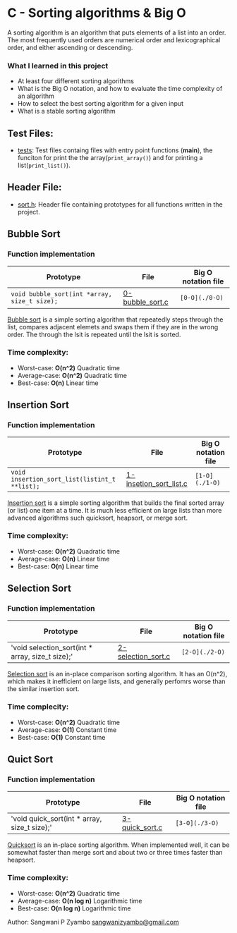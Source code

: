 # C - Sorting algorithms & Big O
A sorting algorithm is an algorithm that puts elements of a list into an order. The most frequently used orders
are numerical order and lexicographical order, and either ascending or descending.

### What I learned in this project
* At least four different sorting algorithms
* What is the Big O notation, and how to evaluate the time complexity of an algorithm
* How to select the best sorting algorithm for a given input
* What is a stable sorting algorithm

## Test Files:
* [tests](./tests): Test files containg files with entry point functions (__main__), the funciton for print the the array(`print_array()`) and for printing a list(`print_list()`).

## Header File:

* [sort.h](./sort.h): Header file containing prototypes for all functions written in the project.

## Bubble Sort
### Function implementation

| Prototype  				       | File 				      | Big O notation file |
| ---------------------------------------------|--------------------------------------| --------------------|
| `void bubble_sort(int *array, size_t size);` |[0-bubble_sort.c](./0-bubble_sort.c)|`[0-O](./0-O)`	    |

[Bubble sort](https://en.wikipedia.org/wiki/Bubble_sort) is a simple sorting algorithm that repeatedly steps through the list, compares adjacent elemets and swaps them if they are in the wrong order. The through the lsit is repeated until the lsit is sorted. 
### Time complexity:
* Worst-case: __O(n^2)__ Quadratic time
* Average-case: __O(n^2)__ Quadratic time
* Best-case: __O(n)__ Linear time

## Insertion Sort
### Function implementation

| Prototype  				      | File 				   		    | Big O notation file |
| --------------------------------------------|-----------------------------------------------------| --------------------|
|`void insertion_sort_list(listint_t **list);`|[1-insetion_sort_list.c](./1-insertion_sort_list.c)| `[1-O](./1-O)`      |

[Insertion sort](https://en.wikipedia.org/wiki/Insertion_sort) is a simple sorting algorithm that builds the final sorted array (or list) one item at a time. It is much less efficient on large lists than more advanced algorithms such quicksort, heapsort, or merge sort.
### Time complexity:
* Worst-case: __O(n^2)__ Quadratic time
* Average-case: __O(n)__ Linear time
* Best-case: __O(n)__ Linear time

## Selection Sort
### Function implementation
 
| Prototype  				          | File		                        | Big O notation file |
| ------------------------------------------------|---------------------------------------------| --------------------|
|'void selection_sort(int * array, size_t size);' | [2-selection_sort.c](./2-selection_sort.c)  | `[2-O](./2-O)`      |

[Selection sort](https://en.wikipedia.org/wiki/Selection_sort) is an in-place comparison sorting algorithm. It has an O(n^2), which makes it inefficient on large lists, and generally perfomrs worse than the similar insertion sort.
### Time complecity:
* Worst-case: __O(n^2)__ Quadratic time
* Average-case: __O(1)__ Constant time
* Best-case: __O(1)__ Constant time

## Quict Sort
### Function implementation

| Prototype  				      | File 				    | Big O notation file |
| --------------------------------------------|-------------------------------------| --------------------|
|'void quick_sort(int * array, size_t size);' | [3-quick_sort.c](./3-quick_sort.c)  | `[3-O](./3-O)`      |

[Quicksort](https://en.wikipedia.org/wiki/Quicksort) is an in-place sorting algorithm. When implemented well, it can be somewhat faster than merge sort and about two or three times faster than heapsort.
### Time complexity:
* Worst-case: __O(n^2)__ Quadratic time
* Average-case: __O(n log n)__ Logarithmic time
* Best-case: __O(n log n)__ Logarithmic time

Author: Sangwani P Zyambo <sangwanizyambo@gmail.com>
